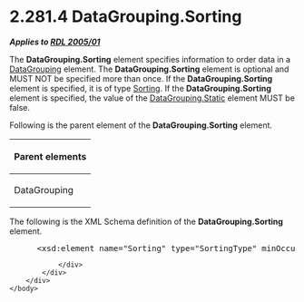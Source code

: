 <html dir="LTR" xmlns:mshelp="http://msdn.microsoft.com/mshelp" xmlns:ddue="http://ddue.schemas.microsoft.com/authoring/2003/5" xmlns:xlink="http://www.w3.org/1999/xlink" xmlns:tool="http://www.microsoft.com/tooltip">
    <head>
        <meta http-equiv="Content-Type" content="text/html; CHARSET=utf-8"></meta>
        <meta name="save" content="history"></meta>
        <title>2.281.4 DataGrouping.Sorting</title>
        <xml>
            <mshelp:toctitle title="2.281.4 DataGrouping.Sorting"></mshelp:toctitle>
            <mshelp:rltitle title="[MS-RDL]: DataGrouping.Sorting"></mshelp:rltitle>
            <mshelp:keyword index="A" term="96132813-87d4-44c8-b377-ac23895a8d32"></mshelp:keyword>
            <mshelp:attr name="DCSext.ContentType" value="open specification"></mshelp:attr>
            <mshelp:attr name="AssetID" value="96132813-87d4-44c8-b377-ac23895a8d32"></mshelp:attr>
            <mshelp:attr name="TopicType" value="kbRef"></mshelp:attr>
            <mshelp:attr name="DCSext.Title" value="[MS-RDL]: DataGrouping.Sorting" />
        </xml>
    </head>
    <body>
        <div id="header">
            <h1 class="heading">2.281.4 DataGrouping.Sorting</h1>
        </div>
        <div id="mainSection">
            <div id="mainBody">
                <div id="allHistory" class="saveHistory"></div>
                <div id="sectionSection0" class="section" name="collapseableSection">
                    

<p><b><i>Applies to </i></b><a href="3ebe2912-4958-4832-b391-cad1f5e13338.html"><b><i>RDL 2005/01</i></b></a></p>

<p>The <b>DataGrouping.Sorting</b> element specifies
information to order data in a <a href="824fc1fa-9258-4ee2-80a0-db64f7200b13.html">DataGrouping</a> element. The <b>DataGrouping.Sorting</b>
element is optional and MUST NOT be specified more than once. If the <b>DataGrouping.Sorting</b>
element is specified, it is of type <a href="1bf282fa-97a7-4dc0-b8af-171f4e777f73.html">Sorting</a>. If the <b>DataGrouping.Sorting</b>
element is specified, the value of the <a href="d5d3cf4e-c595-44fb-a18d-4a44916ac1e0.html">DataGrouping.Static</a>
element MUST be false.</p>

<p>Following is the parent element of the <b>DataGrouping.Sorting</b>
element.</p>

<table>
 <thead>
  <tr>
   <th>
   <p>Parent elements</p>
   </th>
  </tr>
 </thead>
 <tr>
  <td>
  <p>DataGrouping</p>
  </td>
 </tr>
</table>

<p>The following is the XML Schema definition of the <b>DataGrouping.Sorting</b>
element.</p>

<dl>
<dd>
<div><pre> &lt;xsd:element name=&quot;Sorting&quot; type=&quot;SortingType&quot; minOccurs=&quot;0&quot; /&gt;
</pre></div>
</dd></dl>


                </div>
            </div>
        </div>
    </body>
</html>